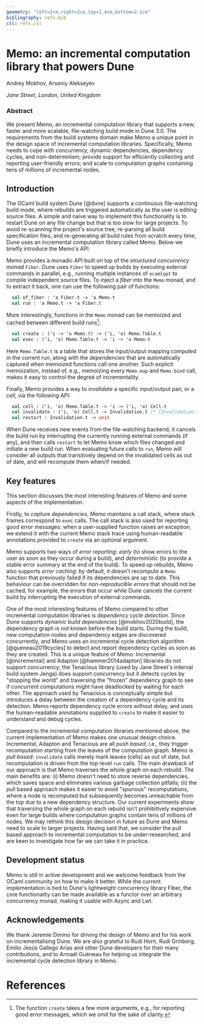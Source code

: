 ```yaml
---
geometry: "left=2cm,right=2cm,top=2.4cm,bottom=2.1cm"
bibliography: refs.bib
csl: refs.csl
---
```


# Memo: an incremental computation library that powers Dune

Andrey Mokhov, Arseniy Alekseyev

*Jane Street, London, United Kingdom*

### Abstract

We present Memo, an incremental computation library that supports a new, faster
and more scalable, file-watching build mode in Dune 3.0. The requirements from
the build systems domain make Memo a unique point in the design space of
incremental computation libraries. Specifically, Memo needs to cope with
concurrency, dynamic dependencies, dependency cycles, and non-determinism;
provide support for efficiently collecting and reporting user-friendly errors;
and scale to computation graphs containing tens of millions of incremental
nodes.

## Introduction

The OCaml build system Dune [@dune] supports a continuous file-watching build
mode, where rebuilds are triggered automatically as the user is editing source
files. A simple and naive way to implement this functionality is to restart Dune
on any file change but that is too slow for large projects. To avoid re-scanning
the project's source tree, re-parsing all build specification files, and
re-generating all build rules from scratch every time, Dune uses an incremental
computation library called Memo. Below we briefly introduce the Memo's API.

Memo provides a monadic API built on top of the *structured concurrency monad*
`Fiber`. Dune uses `Fiber` to speed up builds by executing external commands in
parallel, e.g., running multiple instances of `ocamlopt` to compile independent
source files. To inject a *fiber* into the `Memo` monad, and to extract it back,
one can use the following pair of functions:

```ocaml
  val of_fiber : 'a Fiber.t -> 'a Memo.t
  val run : 'a Memo.t -> 'a Fiber.t
```

More interestingly, functions in the `Memo` monad can be memoized and cached
between different build runs[^1]:

[^1]: The function `create` takes a few more arguments, e.g., for reporting good
error messages, which we omit for the sake of clarity.

```ocaml
  val create : ('i -> 'o Memo.t) -> ('i, 'o) Memo.Table.t
  val exec : ('i, 'o) Memo.Table.t -> 'i -> 'o Memo.t
```

Here `Memo.Table.t` is a table that stores the input/output mapping computed in
the current run, along with the *dependencies* that are automatically captured
when memoized functions call one another. Such explicit memoization, instead of,
e.g., memoizing every `Memo.map` and `Memo.bind` call, makes it easy to control
the degree of incrementality.

Finally, Memo provides a way to *invalidate* a specific input/output pair, or a
*cell*, via the following API:

```ocaml
  val cell : ('i, 'o) Memo.Table.t -> 'i -> ('i, 'o) Cell.t
  val invalidate : ('i, 'o) Cell.t -> Invalidation.t (* [Invalidation.t]s can be combined *)
  val restart : Invalidation.t -> unit
```

When Dune receives new events from the file-watching backend, it cancels the
build run by interrupting the currently running external commands (if any), and
then calls `restart` to let Memo know which files changed and initiate a new
build run. When evaluating future calls to `run`, Memo will consider all outputs
that transitively depend on the invalidated cells as out of date, and will
recompute them when/if needed.

## Key features

This section discusses the most interesting features of Memo and some aspects of
the implementation.

Firstly, to *capture dependencies*, Memo maintains a call stack, where stack
frames correspond to `exec` calls. The call stack is also used for reporting
good error messages: when a user-supplied function raises an exception, we
extend it with the current Memo stack trace using human-readable annotations
provided to `create` via an optional argument.

Memo supports two ways of *error reporting*: *early* (to show errors to the user
as soon as they occur during a build), and *deterministic* (to provide a stable
error summary at the end of the build). To speed up rebuilds, Memo also supports
*error caching*: by default, it doesn't recompute a `Memo` function that
previously failed if its dependencies are up to date. This behaviour can be
overridden for *non-reproducible errors* that should not be cached, for example,
the errors that occur while Dune cancels the current build by interrupting the
execution of external commands.

One of the most interesting features of Memo compared to other incremental
computation libraries is *dependency cycle detection*.
Since Dune supports *dynamic build dependencies* [@mokhov2020build], the
dependency graph is not known before the build starts. During the build, new
computation nodes and dependency edges are discovered concurrently, and Memo
uses an incremental cycle detection algorithm [@gueneau2019cycles] to detect and
report dependency cycles as soon as they are created. This is a unique feature
of Memo: Incremental [@incremental] and Adapton [@hammer2014adapton] libraries
do not support concurrency; the Tenacious library (used by Jane Street's
internal build system Jenga) does support concurrency but it detects cycles by
"stopping the world" and traversing the "frozen" dependency graph to see if
concurrent computations might have deadlocked by waiting for each other. The
approach used by Tenacious is conceptually simple but introduces a delay between
the creation of a dependency cycle and its detection. Memo reports dependency
cycle errors without delay, and uses the human-readable annotations supplied to
`create` to make it easier to understand and debug cycles.

Compared to the incremental computation libraries mentioned above, the current
implementation of Memo makes one unusual design choice. Incremental, Adapton and
Tenacious are all *push based*, i.e., they trigger recomputation starting from
the leaves of the computation graph. Memo is *pull based*: `invalidate` calls
merely mark leaves (cells) as out of date, but recomputation is driven from the
top-level `run` calls. The main drawback of our approach is that Memo traverses
the whole graph on each rebuild. The main benefits are: (i) Memo
doesn't need to store reverse dependencies, which saves space and eliminates
various garbage collection pitfalls; (ii) the pull based approach makes it
easier to avoid "spurious" recomputations, where a node is recomputed but
subsequently becomes unreachable from the top due to a new dependency structure.
Our current experiments show that traversing the whole graph on each rebuild
isn't prohibitively expensive even for large builds where computation graphs
contain tens of millions of nodes. We may rethink this design decision in future
as Dune and Memo need to scale to larger projects. Having said that, we consider
the pull based approach to incremental computation to be under-researched, and
are keen to investigate how far we can take it in practice.

## Development status

Memo is still in active development and we welcome feedback from the OCaml
community on how to make it better. While the current implementation is tied to
Dune's lightweight concurrency library Fiber, the core functionality can be made
available as a functor over an arbitrary concurrency monad, making it usable
with Async and Lwt.

## Acknowledgements

We thank Jeremie Dimino for driving the design of Memo and for his work on
incrementalising Dune. We are also grateful to Rudi Horn, Rudi Grinberg, Emilio Jesús Gallego
Arias and other Dune developers for their many contributions, and to Armaël
Guéneau for helping us integrate the incremental cycle detection library in
Memo.

# References

<!-- References to be generated by Pandoc. -->
